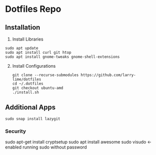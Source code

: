 # Dotfiles Repo

## Installation
1. Install Libraries
```shell
sudo apt update
sudo apt install curl git htop
sudo apt install gnome-tweaks gnome-shell-extensions
```
2. Install Configurations
    ```shell
    git clone --recurse-submodules https://github.com/larry-lime/dotfiles
    cd ~/.dotfiles
    git checkout ubuntu-amd
    ./install.sh
    ```
## Additional Apps
```shell
sudo snap install lazygit
```
### Security
sudo apt-get install cryptsetup
sudo apt install awesome
sudo visudo <- enabled running sudo without password
